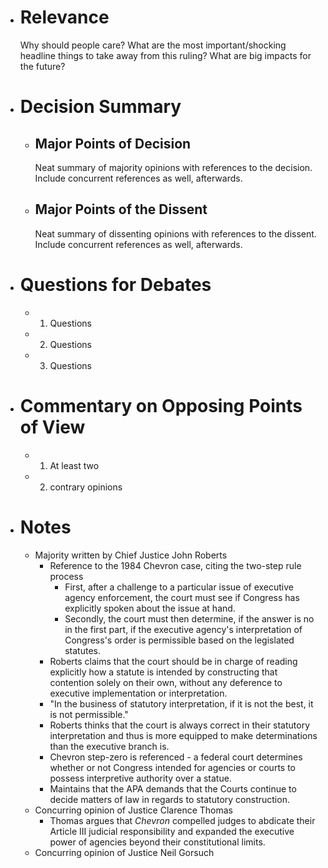 - # Relevance
  Why should people care? What are the most important/shocking headline things to take away from this ruling? What are big impacts for the future?
- # Decision Summary
  - ## Major Points of Decision
    Neat summary of majority opinions with references to the decision. Include concurrent references as well, afterwards.
  - ## Major Points of the Dissent
    Neat summary of dissenting opinions with references to the dissent. Include concurrent references as well, afterwards.
- # Questions for Debates
  - 1. Questions
  - 2. Questions
  - 3. Questions
- # Commentary on Opposing Points of View
  - 1. At least two
  - 2. contrary opinions
- # Notes
  - Majority written by Chief Justice John Roberts
    - Reference to the 1984 Chevron case, citing the two-step rule process
      - First, after a challenge to a particular issue of executive agency enforcement, the court must see if Congress has explicitly spoken about the issue at hand.
      - Secondly, the court must then determine, if the answer is no in the first part, if the executive agency's interpretation of Congress's order is permissible based on the legislated statutes.
    - Roberts claims that the court should be in charge of reading explicitly how a statute is intended by constructing that contention solely on their own, without any deference to executive implementation or interpretation.
    - "In the business of statutory interpretation, if it is not the best, it is not permissible."
    - Roberts thinks that the court is always correct in their statutory interpretation and thus is more equipped to make determinations than the executive branch is.
    - Chevron step-zero is referenced - a federal court determines whether or not Congress intended for agencies or courts to possess interpretive authority over a statue.
    - Maintains that the APA demands that the Courts continue to decide matters of law in regards to statutory construction.
  - Concurring opinion of Justice Clarence Thomas
    - Thomas argues that *Chevron* compelled judges to abdicate their Article III judicial responsibility and expanded the executive power of agencies beyond their constitutional limits.
  - Concurring opinion of Justice Neil Gorsuch
#
